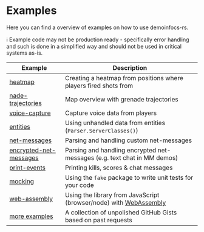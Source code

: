# Examples

Here you can find a overview of examples on how to use demoinfocs-rs.

:information_source: Example code may not be production ready - specifically error handling and such is done in a simplified way and should not be used in critical systems as-is.

|Example|Description
|-|-|
|[heatmap](heatmap)|Creating a heatmap from positions where players fired shots from|
|[nade-trajectories](nade-trajectories)|Map overview with grenade trajectories|
|[voice-capture](voice-capture)|Capture voice data from players|
|[entities](entities)|Using unhandled data from entities (`Parser.ServerClasses()`)|
|[net-messages](../demoinfocs-rs/examples/net_messages.rs)|Parsing and handling custom net-messages|
|[encrypted-net-messages](encrypted-net-messages)|Parsing and handling encrypted net-messages (e.g. text chat in MM demos)|
|[print-events](print-events)|Printing kills, scores & chat messages|
|[mocking](mocking)|Using the `fake` package to write unit tests for your code|
|[web-assembly](web-assembly)|Using the library from JavaScript (browser/node) with [WebAssembly](https://webassembly.org/)|
|[more examples](https://github.com/markus-wa/demoinfocs-golang/wiki/Additional-Examples-(Gists))|A collection of unpolished GitHub Gists based on past requests|
